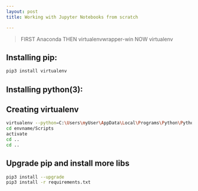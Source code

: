 ```yaml
---
layout: post
title: Working with Jupyter Notebooks from scratch

---
```


> FIRST	Anaconda THEN virtualenvwrapper-win NOW	virtualenv

## Installing pip:

```bash
pip3 install virtualenv
```

## Installing python(3):


## Creating virtualenv

```bash
virtualenv --python=C:\Users\myUser\AppData\Local\Programs\Python\Python36-32\python.exe envname
cd envname/Scripts
activate
cd ..
cd ..
```

## Upgrade pip and install more libs

```bash
pip3 install --upgrade 
pip3 install -r requirements.txt
```
